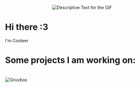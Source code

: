 <div align="center">
    <p>
        <img src="https://cdn.discordapp.com/attachments/1033338401904144464/1305615996337262622/1cFhyDb.gif?ex=6733ad26&is=67325ba6&hm=e4af754206454ea0ca7cdcbc587c8fc712a7c3a29c45c13a0f9e12217c76f52c&" alt="Descriptive Text for the GIF" />
    </p>
</div>

# Hi there :3 
I'm Costeer

# Some projects I am working on:

<div align="center">
    <p>
        <h1 Gruvbox Material Themes/>
    </p>
</div>

![Gruvbox](https://github.com/user-attachments/assets/50cf545a-d81b-4177-a9b6-676df7475710)
